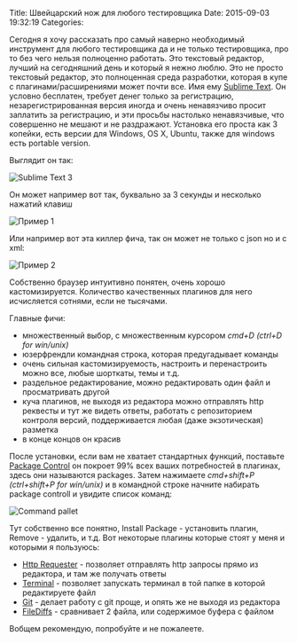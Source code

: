 Title: Швейцарский нож для любого тестировщика
Date: 2015-09-03 19:32:19
Categories: 

Сегодня я хочу рассказать про самый наверно необходимый инструмент для любого тестировщика да и не только тестировщика,  про то без чего нельзя полноценно работать. Это текстовый редактор, лучший на сегодняшний день и который я нежно люблю. Это не просто текстовый редактор, это полноценная среда разработки, которая в купе с плагинами/расширениями может почти все. Имя ему [Sublime Text](http://www.sublimetext.com/3). Он условно бесплатен, требует денег только за регистрацию, незарегистрированная версия иногда и очень ненавязчиво просит заплатить за регистрацию, и эти просьбы настолько ненавязчивые, что совершенно не мешают и не раздражают. Установка его проста как 3 копейки, есть версии для Windows, OS X, Ubuntu, также для windows есть portable version. 

Выглядит он так:

![Sublime Text 3]({filename}/images/gallery/other/sublime.png)

Он может например вот так, буквально за 3 секунды и несколько нажатий клавиш

![Пример 1]({filename}/images/gallery/other/first_sublime.gif)

Или например вот эта киллер фича, так он может не только с json но и с xml:

![Пример 2]({filename}/images/gallery/other/second_sublime.gif)

Собственно браузер интуитивно понятен, очень хорошо кастомизируется. Количество качественных плагинов для него исчисляется сотнями, если не тысячами. 

Главные фичи:

* множественный выбор, с множественным курсором *cmd+D (ctrl+D for win/unix)*
* юзерфрендли командная строка, которая предугадывает команды
* очень сильная кастомизируемость, настроить и перенастроить можно все, любые шорткаты, темы и т.д.
* раздельное редактирование, можно редактировать один файл и просматривать другой
* куча плагинов, не выходя из редактора можно отправлять http реквесты и тут же видеть ответы, работать с репозиторием контроля версий, поддерживается любая (даже экзотическая) разметка
* в конце концов он красив 

После установки, если вам не хватает стандартных функций, поставьте [Package Control](https://packagecontrol.io/installation) он покроет 99% всех ваших потребностей в плагинах, здесь они называются packages. Затем нажимаете *cmd+shift+P (ctrl+shift+P for win/unix)* и в командной строке начните набирать package controll и увидите список команд:

![Command pallet]({filename}/images/gallery/other/scr1_sublime.png)

Тут собственно все понятно, Install Package - установить плагин, Remove - удалить, и т.д.
Вот некоторые плагины которые стоят у меня и которыми я пользуюсь:

* [Http Requester](https://packagecontrol.io/packages/Http%20Requester) - позволяет отправлять http запросы прямо из редактора, и там же получать ответы
* [Terminal](https://packagecontrol.io/packages/Terminal) - позволяет запускать терминал в той папке в которой редактируете файл
* [Git](https://packagecontrol.io/packages/Git) - делает работу с git проще, и опять же не выходя из редактора
* [FileDiffs](https://packagecontrol.io/packages/FileDiffs) - сравнивает 2 файла, или содержимое буфера c файлом


Вобщем рекомендую, попробуйте и не пожалеете.